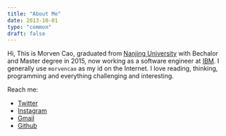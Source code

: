 ```yaml
---
title: "About Me"
date: 2013-10-01
type: "common"
draft: false
---
```


Hi, This is Morven Cao, graduated from [Nanjing University](http://www.nju.edu.cn/) with Bechalor and Master degree in 2015, now working as a software engineer at [IBM](http://www.ibm.com/). I generally use `morvencao` as my id on the Internet. I love reading, thinking, programming and everything challenging and interesting.

Reach me:

 - [Twitter](https://twitter.com/morvencao)
 - [Instagram](https://instagram.com/morvencao)
 - [Gmail](mailto:morvencao@gmail.com)
 - [Github](https://github.com/morvencao)
